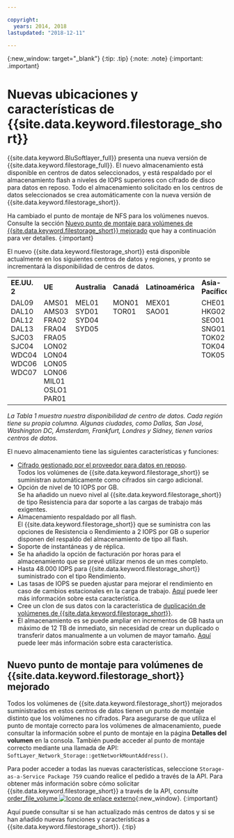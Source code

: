 ```yaml
---

copyright:
  years: 2014, 2018
lastupdated: "2018-12-11"

---
```

{:new_window: target="_blank"}
 {:tip: .tip}
 {:note: .note}
 {:important: .important}

# Nuevas ubicaciones y características de {{site.data.keyword.filestorage_short}}

{{site.data.keyword.BluSoftlayer_full}} presenta una nueva versión de {{site.data.keyword.filestorage_full}}. El nuevo almacenamiento está disponible en centros de datos seleccionados, y está respaldado por el almacenamiento flash a niveles de IOPS superiores con cifrado de disco para datos en reposo. Todo el almacenamiento solicitado en los centros de datos seleccionados se crea automáticamente con la nueva versión de {{site.data.keyword.filestorage_short}}.

Ha cambiado el punto de montaje de NFS para los volúmenes nuevos. Consulte la sección [Nuevo punto de montaje para volúmenes de {{site.data.keyword.filestorage_short}} mejorado](#new-mount-point-for-enhanced-file-storage-volumes) que hay a continuación para ver detalles.
{:important}

El nuevo {{site.data.keyword.filestorage_short}} está disponible actualmente en los siguientes centros de datos y regiones, y pronto se incrementará la disponibilidad de centros de datos.

<table role="presentation">
  <tr>
    <td><strong>EE.UU. 2</strong></td>
    <td><strong>UE</strong></td>
    <td><strong>Australia</strong></td>
    <td><strong>Canadá</strong></td>
    <td><strong>Latinoamérica</strong></td>
    <td><strong>Asia-Pacífico</strong></td>
  </tr>
  <tr>
    <td>DAL09<br />
	DAL10<br />
	DAL12<br />
	DAL13<br />
	SJC03<br />
        SJC04<br />
	WDC04<br />
	WDC06<br />
	WDC07<br />
	<br /><br /><br />
    </td>
    <td>AMS01<br />
        AMS03<br />
	FRA02<br />
	FRA04<br />
	FRA05<br />
	LON02<br />
	LON04<br />
	LON05<br />
	LON06<br />
	MIL01<br />
	OSLO1<br />
	PAR01<br />
    </td>
    <td>MEL01<br />
        SYD01<br />
        SYD04<br />
        SYD05<br /><br /><br /><br /><br /><br /><br /><br /><br />
    </td>
    <td>MON01<br />
        TOR01<br />
	<br /><br /><br /><br /><br /><br /><br /><br /><br /><br />
    </td>
    <td>MEX01<br />
        SAO01<br />
	<br /><br /><br /><br /><br /><br /><br /><br /><br /><br />
    </td>
    <td>CHE01<br />
        HKG02<br />
	SEO01<br />
	SNG01<br />
        TOK02<br />
	TOK04<br />
	TOK05<br />
	<br /><br /><br /><br /><br />
    </td>
  </tr>
</table>

*La Tabla 1 muestra nuestra disponibilidad de centro de datos. Cada región tiene su propia columna. Algunas ciudades, como Dallas, San José, Washington DC, Ámsterdam, Frankfurt, Londres y Sídney, tienen varios centros de datos.*

El nuevo almacenamiento tiene las siguientes características y funciones:

- [Cifrado gestionado por el proveedor para datos en reposo](block-file-storage-encryption-rest.html). <br/> Todos los volúmenes de {{site.data.keyword.filestorage_short}} se suministran automáticamente como cifrados sin cargo adicional.
- Opción de nivel de 10 IOPS por GB. <br/> Se ha añadido un nuevo nivel al {{site.data.keyword.filestorage_short}} de tipo Resistencia para dar soporte a las cargas de trabajo más exigentes.
- Almacenamiento respaldado por all flash. <br/> El {{site.data.keyword.filestorage_short}} que se suministra con las opciones de Resistencia o Rendimiento a 2 IOPS por GB o superior disponen del respaldo del almacenamiento de tipo all flash.
- Soporte de instantáneas y de réplica.
- Se ha añadido la opción de facturación por horas para el almacenamiento que se prevé utilizar menos de un mes completo.
- Hasta 48.000 IOPS para {{site.data.keyword.filestorage_short}} suministrado con el tipo Rendimiento.
- Las tasas de IOPS se pueden ajustar para mejorar el rendimiento en caso de cambios estacionales en la carga de trabajo. [Aquí](adjustable-iops.html) puede leer más información sobre esta característica.
- Cree un clon de sus datos con la característica de [duplicación de volúmenes de {{site.data.keyword.filestorage_short}}](how-to-create-duplicate-volume.html).
- El almacenamiento es se puede ampliar en incrementos de GB hasta un máximo de 12 TB de inmediato, sin necesidad de crear un duplicado o transferir datos manualmente a un volumen de mayor tamaño. [Aquí](expandable_file_storage.html) puede leer más información sobre esta característica.

## Nuevo punto de montaje para volúmenes de {{site.data.keyword.filestorage_short}} mejorado

Todos los volúmenes de {{site.data.keyword.filestorage_short}} mejorados suministrados en estos centros de datos tienen un punto de montaje distinto que los volúmenes no cifrados. Para asegurarse de que utiliza el punto de montaje correcto para los volúmenes de almacenamiento, puede consultar la información sobre el punto de montaje en la página **Detalles del volumen** en la consola. También puede acceder al punto de montaje correcto mediante una llamada de API: `SoftLayer_Network_Storage::getNetworkMountAddress()`.

Para poder acceder a todas las nuevas características, seleccione `Storage-as-a-Service Package 759` cuando realice el pedido a través de la API. Para obtener más información sobre cómo solicitar {{site.data.keyword.filestorage_short}} a través de la API, consulte [order_file_volume ![Icono de enlace externo](../../icons/launch-glyph.svg "Icono de enlace externo")](https://softlayer-python.readthedocs.io/en/latest/api/managers/file.html#SoftLayer.managers.file.FileStorageManager.order_file_volume){:new_window}.
{:important}

Aquí puede consultar si se han actualizado más centros de datos y si se han añadido nuevas funciones y características a {{site.data.keyword.filestorage_short}}.
{:tip}
